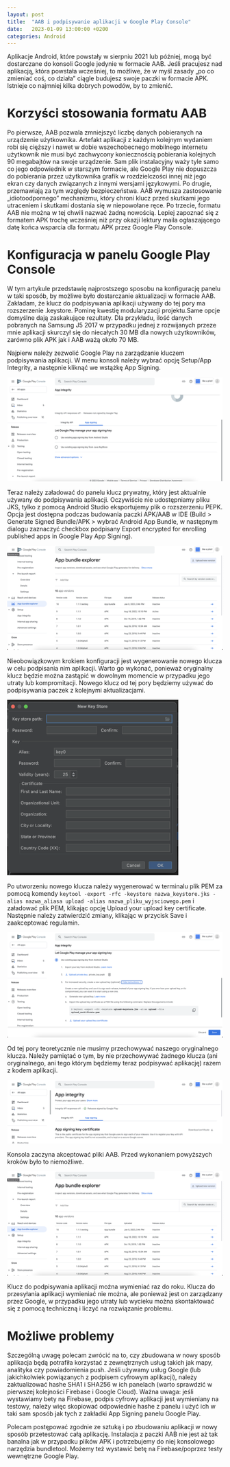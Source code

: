 ```yaml
---
layout: post
title:  "AAB i podpisywanie aplikacji w Google Play Console"
date:   2023-01-09 13:00:00 +0200
categories: Android
---
```


Aplikacje Android, które powstały w sierpniu 2021 lub później, mogą być dostarczane do konsoli Google jedynie w formacie AAB. Jeśli pracujesz nad aplikacją, która powstała wcześniej, to możliwe, że w myśl zasady „po co zmieniać coś, co działa” ciągle budujesz swoje paczki w formacie APK. Istnieje co najmniej kilka dobrych powodów, by to zmienić.

# Korzyści stosowania formatu AAB

Po pierwsze, AAB pozwala zmniejszyć liczbę danych pobieranych na urządzenie użytkownika. Artefakt aplikacji z każdym kolejnym wydaniem robi się cięższy i nawet w dobie wszechobecnego mobilnego internetu użytkownik nie musi być zachwycony koniecznością pobierania kolejnych 90 megabajtów na swoje urządzenie. Sam plik instalacyjny waży tyle samo co jego odpowiednik w starszym formacie, ale Google Play nie dopuszcza do pobierania przez użytkownika grafik w rozdzielczości innej niż jego ekran czy danych związanych z innymi wersjami językowymi. Po drugie, przemawiają za tym względy bezpieczeństwa. AAB wymusza zastosowanie „idiotoodpornego” mechanizmu, który chroni klucz przed skutkami jego utraceniem i skutkami dostania się w niepowołane ręce. Po trzecie, formatu AAB nie można w tej chwili nazwać żadną nowością. Lepiej zapoznać się z formatem APK trochę wcześniej niż przy okazji lektury maila ogłaszającego datę końca wsparcia dla formatu APK przez Google Play Console.

# Konfiguracja w panelu Google Play Console

W tym artykule przedstawię najprostszego sposobu na konfigurację panelu w taki sposób, by możliwe było dostarczanie aktualizacji w formacie AAB. Zakładam, że klucz do podpisywania aplikacji używany do tej pory ma rozszerzenie .keystore. Pominę kwestię modularyzacji projektu.Same opcje domyślne dają zaskakujące rezultaty. Dla przykładu, ilość danych pobranych na Samsung J5 2017 w przypadku jednej z rozwijanych przeze mnie aplikacji skurczył się do niecałych 30 MB dla nowych użytkowników, zarówno plik APK jak i AAB ważą około 70 MB.

Najpierw należy zezwolić Google Play na zarządzanie kluczem podpisywania aplikacji. W menu konsoli należy wybrać opcję Setup/App Integrity, a następnie kliknąć we wstążkę App Signing.

![Play Console App Signing](/docs/assets/images/play_console_app_signing.png)

Teraz należy załadować do panelu klucz prywatny, który jest aktualnie używany do podpisywania aplikacji. Oczywiście nie udostępniamy pliku JKS, tylko z pomocą Android Studio eksportujemy plik o rozszerzeniu PEPK. Opcja jest dostępna podczas budowania paczki APK/AAB w IDE (Build > Generate Signed Bundle/APK > wybrać Android App Bundle, w następnym dialogu zaznaczyć checkbox podpisany Export encrypted for enrolling published apps in Google Play App Signing).

![Exporting PEPK](/docs/assets/images/bundle_explorer.png)

Nieobowiązkowym krokiem konfiguracji jest wygenerowanie nowego klucza w celu podpisania nim aplikacji. Warto go wykonać, ponieważ oryginalny klucz będzie można zastąpić w dowolnym momencie w przypadku jego utraty lub kompromitacji. Nowego klucz od tej pory będziemy używać do podpisywania paczek z kolejnymi aktualizacjami.

<img src="/docs/assets/images/new_keystore.png" width="400"/>

Po utworzeniu nowego klucza należy wygenerować w terminalu plik PEM za pomocą komendy `keytool -export -rfc -keystore nazwa_keystore.jks -alias nazwa_aliasa upload -alias nazwa_pliku_wyjsciowego.pem` i załadować plik PEM, klikając opcję Upload your upload key certificate. Następnie należy zatwierdzić zmiany, klikając w przycisk Save i zaakceptować regulamin.

![Upload Key PEM](/docs/assets/images/upload_key_pem.png)

Od tej pory teoretycznie nie musimy przechowywać naszego oryginalnego klucza. Należy pamiętać o tym, by nie przechowywać żadnego klucza (ani oryginalnego, ani tego którym będziemy teraz podpisywać aplikację) razem z kodem aplikacji. 

![Success](/docs/assets/images/success.png)

Konsola zaczyna akceptować pliki AAB. Przed wykonaniem powyższych kroków było to niemożliwe. 

![Bundle Explorer](/docs/assets/images/bundle_explorer.png)

Klucz do podpisywania aplikacji można wymieniać raz do roku. Klucza do przesyłania aplikacji wymieniać nie można, ale ponieważ jest on zarządzany przez Google, w przypadku jego utraty lub wycieku można skontaktować się z pomocą techniczną i liczyć na rozwiązanie problemu.

# Możliwe problemy

Szczególną uwagę polecam zwrócić na to, czy zbudowana w nowy sposób aplikacja będą potrafiła korzystać z zewnętrznych usług takich jak mapy, analityka czy powiadomienia push. Jeśli używamy usług Google (lub jakichkolwiek powiązanych z podpisem cyfrowym aplikacji), należy zaktualizować hashe SHA1 i SHA256 w ich panelach (warto sprawdzić w pierwszej kolejności Firebase i Google Cloud). Ważna uwaga: jeśli wystawiamy bety na Firebase, podpis cyfrowy aplikacji jest wymieniany na testowy, należy więc skopiować odpowiednie hashe z panelu i użyć ich w taki sam sposób jak tych z zakładki App Signing panelu Google Play.

Polecam postępować zgodnie ze sztuką i po zbudowaniu aplikacji w nowy sposób przetestować całą aplikację. Instalacja z paczki AAB nie jest aż tak banalna jak w przypadku plików APK i potrzebujemy do niej konsolowego narzędzia bundletool. Możemy też wystawić betę na Firebase/poprzez testy wewnętrzne Google Play.
